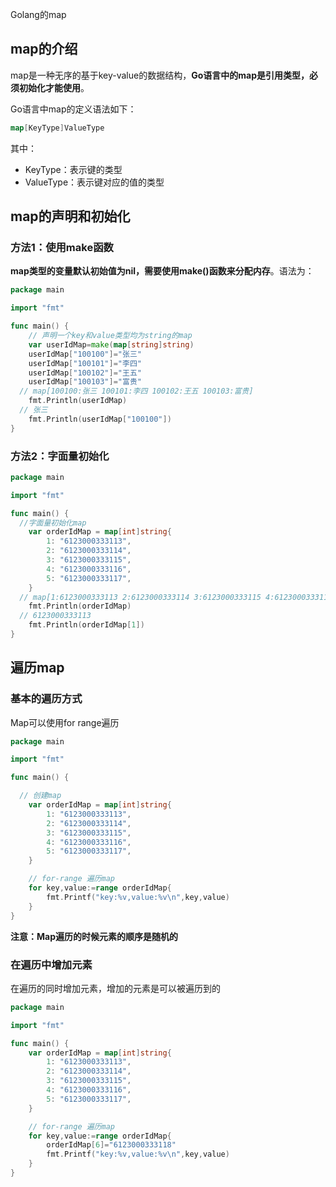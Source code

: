 Golang的map



##  map的介绍

map是一种无序的基于key-value的数据结构，**Go语言中的map是引用类型，必须初始化才能使用**。

Go语言中map的定义语法如下：

```go
map[KeyType]ValueType
```

其中：

- KeyType：表示键的类型
- ValueType：表示键对应的值的类型



## map的声明和初始化

### 方法1：使用make函数

**map类型的变量默认初始值为nil，需要使用make()函数来分配内存**。语法为：

```go
package main

import "fmt"

func main() {
	// 声明一个key和value类型均为string的map
	var userIdMap=make(map[string]string)
	userIdMap["100100"]="张三"
	userIdMap["100101"]="李四"
	userIdMap["100102"]="王五"
	userIdMap["100103"]="富贵"
  // map[100100:张三 100101:李四 100102:王五 100103:富贵]
	fmt.Println(userIdMap)
  // 张三
	fmt.Println(userIdMap["100100"])
}
```



### 方法2：字面量初始化

```go
package main

import "fmt"

func main() {
  //字面量初始化map
	var orderIdMap = map[int]string{
		1: "6123000333113",
		2: "6123000333114",
		3: "6123000333115",
		4: "6123000333116",
		5: "6123000333117",
	}
  // map[1:6123000333113 2:6123000333114 3:6123000333115 4:6123000333116 5:6123000333117]
	fmt.Println(orderIdMap)
  // 6123000333113
	fmt.Println(orderIdMap[1])
}
```



##  遍历map

### 基本的遍历方式

Map可以使用for range遍历

```go
package main

import "fmt"

func main() {

  // 创建map
	var orderIdMap = map[int]string{
		1: "6123000333113",
		2: "6123000333114",
		3: "6123000333115",
		4: "6123000333116",
		5: "6123000333117",
	}

	// for-range 遍历map
	for key,value:=range orderIdMap{
		fmt.Printf("key:%v,value:%v\n",key,value)
	}
}
```

**注意：Map遍历的时候元素的顺序是随机的**



### 在遍历中增加元素

在遍历的同时增加元素，增加的元素是可以被遍历到的

```go
package main

import "fmt"

func main() {
	var orderIdMap = map[int]string{
		1: "6123000333113",
		2: "6123000333114",
		3: "6123000333115",
		4: "6123000333116",
		5: "6123000333117",
	}

	// for-range 遍历map
	for key,value:=range orderIdMap{
		orderIdMap[6]="6123000333118"
		fmt.Printf("key:%v,value:%v\n",key,value)
	}
}
```

